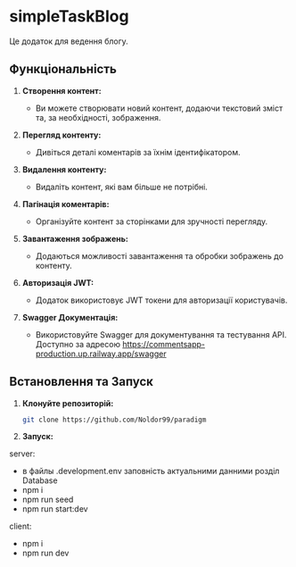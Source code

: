 # simpleTaskBlog

Це додаток для ведення блогу.

## Функціональність

1. **Створення контент:**

   - Ви можете створювати новий контент, додаючи текстовий зміст та, за необхідності, зображення.

2. **Перегляд контенту:**

   - Дивіться деталі коментарів за їхнім ідентифікатором.

3. **Видалення контенту:**

   - Видаліть контент, які вам більше не потрібні.

4. **Пагінація коментарів:**

   - Організуйте контент за сторінками для зручності перегляду.

5. **Завантаження зображень:**

   - Додаються можливості завантаження та обробки зображень до контенту.

6. **Авторизація JWT:**

   - Додаток використовує JWT токени для авторизації користувачів.

7. **Swagger Документація:**
   - Використовуйте Swagger для документування та тестування API. Доступно за адресою https://commentsapp-production.up.railway.app/swagger

## Встановлення та Запуск

1. **Клонуйте репозиторій:**

   ```bash
   git clone https://github.com/Noldor99/paradigm

   ```

2. **Запуск:**

server:
- в файлы .development.env заповність актуальними данними розділ Database
- npm i
- npm run seed
- npm run start:dev

client:
- npm i
- npm run dev
